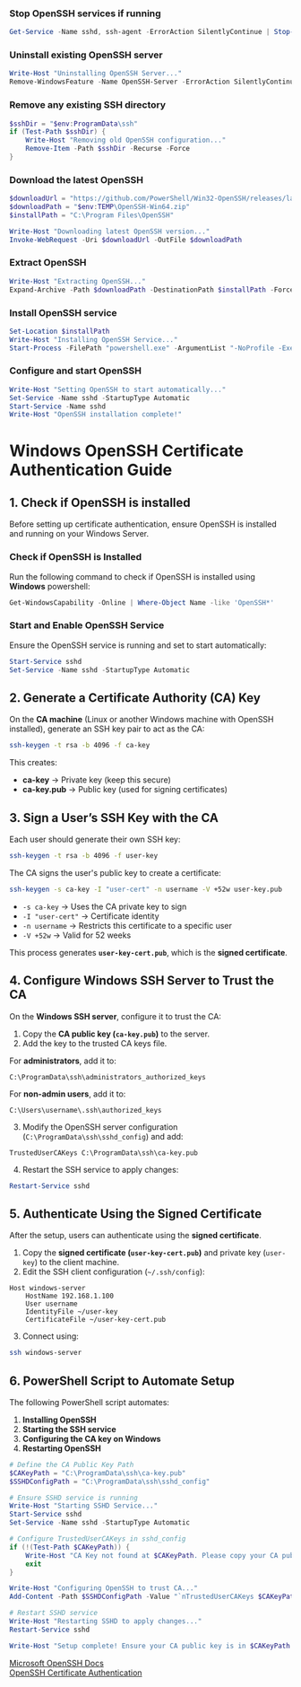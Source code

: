 ### Stop OpenSSH services if running
```powershell
Get-Service -Name sshd, ssh-agent -ErrorAction SilentlyContinue | Stop-Service -Force -ErrorAction SilentlyContinue
```
### Uninstall existing OpenSSH server
```powershell
Write-Host "Uninstalling OpenSSH Server..."
Remove-WindowsFeature -Name OpenSSH-Server -ErrorAction SilentlyContinue
```
### Remove any existing SSH directory
```powershell
$sshDir = "$env:ProgramData\ssh"
if (Test-Path $sshDir) {
    Write-Host "Removing old OpenSSH configuration..."
    Remove-Item -Path $sshDir -Recurse -Force
}
```
### Download the latest OpenSSH
```powershell
$downloadUrl = "https://github.com/PowerShell/Win32-OpenSSH/releases/latest/download/OpenSSH-Win64.zip"
$downloadPath = "$env:TEMP\OpenSSH-Win64.zip"
$installPath = "C:\Program Files\OpenSSH"

Write-Host "Downloading latest OpenSSH version..."
Invoke-WebRequest -Uri $downloadUrl -OutFile $downloadPath
```
### Extract OpenSSH
```powershell
Write-Host "Extracting OpenSSH..."
Expand-Archive -Path $downloadPath -DestinationPath $installPath -Force
```
### Install OpenSSH service
```powershell
Set-Location $installPath
Write-Host "Installing OpenSSH Service..."
Start-Process -FilePath "powershell.exe" -ArgumentList "-NoProfile -ExecutionPolicy Bypass -File .\install-sshd.ps1" -Wait -NoNewWindow
```
### Configure and start OpenSSH
```powershell
Write-Host "Setting OpenSSH to start automatically..."
Set-Service -Name sshd -StartupType Automatic
Start-Service -Name sshd
Write-Host "OpenSSH installation complete!"
```
# Windows OpenSSH Certificate Authentication Guide
## 1. Check if OpenSSH is installed

Before setting up certificate authentication, ensure OpenSSH is installed and running on your Windows Server.

### Check if OpenSSH is Installed
Run the following command to check if OpenSSH is installed using **Windows** powershell:
```powershell
Get-WindowsCapability -Online | Where-Object Name -like 'OpenSSH*'
```
### Start and Enable OpenSSH Service
Ensure the OpenSSH service is running and set to start automatically:
```powershell
Start-Service sshd
Set-Service -Name sshd -StartupType Automatic
```

## 2. Generate a Certificate Authority (CA) Key

On the **CA machine** (Linux or another Windows machine with OpenSSH installed), generate an SSH key pair to act as the CA:
```sh
ssh-keygen -t rsa -b 4096 -f ca-key
```
This creates:
- **ca-key** → Private key (keep this secure)
- **ca-key.pub** → Public key (used for signing certificates)

## 3. Sign a User’s SSH Key with the CA

Each user should generate their own SSH key:
```sh
ssh-keygen -t rsa -b 4096 -f user-key
```
The CA signs the user's public key to create a certificate:
```sh
ssh-keygen -s ca-key -I "user-cert" -n username -V +52w user-key.pub
```
- `-s ca-key` → Uses the CA private key to sign  
- `-I "user-cert"` → Certificate identity  
- `-n username` → Restricts this certificate to a specific user  
- `-V +52w` → Valid for 52 weeks  

This process generates **`user-key-cert.pub`**, which is the **signed certificate**.

## 4. Configure Windows SSH Server to Trust the CA

On the **Windows SSH server**, configure it to trust the CA:

1. Copy the **CA public key (`ca-key.pub`)** to the server.
2. Add the key to the trusted CA keys file.

For **administrators**, add it to:
```
C:\ProgramData\ssh\administrators_authorized_keys
```
For **non-admin users**, add it to:
```
C:\Users\username\.ssh\authorized_keys
```

3. Modify the OpenSSH server configuration (`C:\ProgramData\ssh\sshd_config`) and add:
```
TrustedUserCAKeys C:\ProgramData\ssh\ca-key.pub
```

4. Restart the SSH service to apply changes:
```powershell
Restart-Service sshd
```
## 5. Authenticate Using the Signed Certificate

After the setup, users can authenticate using the **signed certificate**.

1. Copy the **signed certificate (`user-key-cert.pub`)** and private key (`user-key`) to the client machine.
2. Edit the SSH client configuration (`~/.ssh/config`):

```
Host windows-server
    HostName 192.168.1.100
    User username
    IdentityFile ~/user-key
    CertificateFile ~/user-key-cert.pub
```

3. Connect using:
```sh
ssh windows-server
```

## 6. PowerShell Script to Automate Setup

The following PowerShell script automates:
1. **Installing OpenSSH**
2. **Starting the SSH service**
3. **Configuring the CA key on Windows**
4. **Restarting OpenSSH**

```powershell
# Define the CA Public Key Path
$CAKeyPath = "C:\ProgramData\ssh\ca-key.pub"
$SSHDConfigPath = "C:\ProgramData\ssh\sshd_config"

# Ensure SSHD service is running
Write-Host "Starting SSHD Service..."
Start-Service sshd
Set-Service -Name sshd -StartupType Automatic

# Configure TrustedUserCAKeys in sshd_config
if (!(Test-Path $CAKeyPath)) {
    Write-Host "CA Key not found at $CAKeyPath. Please copy your CA public key here."
    exit
}

Write-Host "Configuring OpenSSH to trust CA..."
Add-Content -Path $SSHDConfigPath -Value "`nTrustedUserCAKeys $CAKeyPath"

# Restart SSHD service
Write-Host "Restarting SSHD to apply changes..."
Restart-Service sshd

Write-Host "Setup complete! Ensure your CA public key is in $CAKeyPath."
```

[Microsoft OpenSSH Docs](https://docs.microsoft.com/en-us/windows-server/administration/openssh/openssh_overview)  
[OpenSSH Certificate Authentication](https://man.openbsd.org/ssh-keygen#CERTIFICATES)
